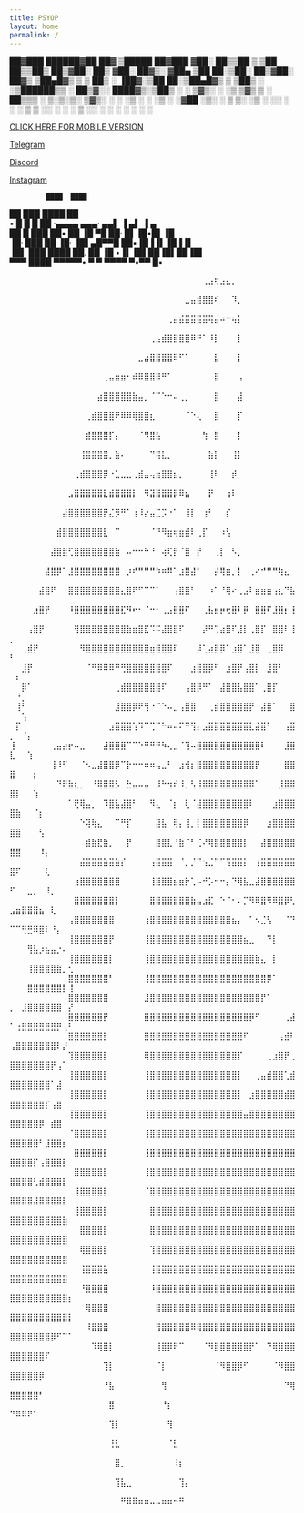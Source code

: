 ```yaml
---
title: PSYOP
layout: home
permalink: /
---
```




 ██▓███    ██████▓██   ██▓ ▒█████   ██▓███
▓██░  ██▒▒██    ▒ ▒██  ██▒▒██▒  ██▒▓██░  ██▒
▓██░ ██▓▒░ ▓██▄    ▒██ ██░▒██░  ██▒▓██░ ██▓▒
▒██▄█▓▒ ▒  ▒   ██▒ ░ ▐██▓░▒██   ██░▒██▄█▓▒ ▒
▒██▒ ░  ░▒██████▒▒ ░ ██▒▓░░ ████▓▒░▒██▒ ░  ░
▒▓▒░ ░  ░▒ ▒▓▒ ▒ ░  ██▒▒▒ ░ ▒░▒░▒░ ▒▓▒░ ░  ░
░▒ ░     ░ ░▒  ░ ░▓██ ░▒░   ░ ▒ ▒░ ░▒ ░
░░       ░  ░  ░  ▒ ▒ ░░  ░ ░ ░ ▒  ░░
               ░  ░ ░         ░ ░
                  ░ ░


[CLICK HERE FOR MOBILE VERSION](https://psyop.dev/jekyll/update/2023/01/19/welcome-to-jekyll.html)



[Telegram](https://t.me/psyop123)
   
[Discord](https://discordapp.com/users/843618272779829248)               
   
[Instagram](https://www.instagram.com/psyoppatch/)


                                                              
                                                              
             ████  ████                                       
  ██       ███  ████  ██                                      
  ▪        █     █   █ ██        ·▄▄▄▄   ▄▄▄· ▄▄▌ ▐ ▄▌ ▐ ▄    
  ██       █          ███        ██▪ ██ ▐█ ▀█ ██· █▌▐█•█▌▐█   
  ▐█·      ███       ██          ▐█· ▐█▌▄█▀▀█ ██▪▐█▐▐▌▐█▐▐▌   
  ▐█▌        ███  ████           ██. ██ ▐█ ▪▐▌▐█▌██▐█▌██▐█▌   
  ▀▀▀          ████              ▀▀▀▀▀•  ▀  ▀  ▀▀▀▀ ▀▪▀▀ █▪   
                                                              
                                                              
                                                              
                                                              



⠀⠀⠀⠀⠀⠀⠀⠀⠀⠀⠀⠀⠀⠀⠀⠀⠀⠀⠀⠀⠀⠀⠀⠀⠀⠀⠀⠀⠀⠀⠀⠀⠀⢀⣠⢖⣠⣄⡀⠀⠀⠀⠀⠀⠀⠀⠀⠀⠀⠀⠀⠀⠀⠀⠀⠀⠀⠀⠀⠀
⠀⠀⠀⠀⠀⠀⠀⠀⠀⠀⠀⠀⠀⠀⠀⠀⠀⠀⠀⠀⠀⠀⠀⠀⠀⠀⠀⠀⠀⠀⣀⣤⣾⣿⣿⠎⠀⠀⠹⡀⠀⠀⠀⠀⠀⠀⠀⠀⠀⠀⠀⠀⠀⠀⠀⠀⠀⠀⠀⠀
⠀⠀⠀⠀⠀⠀⠀⠀⠀⠀⠀⠀⠀⠀⠀⠀⠀⠀⠀⠀⠀⠀⠀⠀⠀⠀⠀⢀⣤⣾⣿⣿⣿⣿⢿⣤⠴⠒⢦⡇⠀⠀⠀⠀⠀⠀⠀⠀⠀⠀⠀⠀⠀⠀⠀⠀⠀⠀⠀⠀
⠀⠀⠀⠀⠀⠀⠀⠀⠀⠀⠀⠀⠀⠀⠀⠀⠀⠀⠀⠀⠀⠀⠀⠀⢀⣠⣾⣿⣿⣿⣿⠿⠛⠁⠸⡇⠀⠀⠀⡇⠀⠀⠀⠀⠀⠀⠀⠀⠀⠀⠀⠀⠀⠀⠀⠀⠀⠀⠀⠀
⠀⠀⠀⠀⠀⠀⠀⠀⠀⠀⠀⠀⠀⠀⠀⠀⠀⠀⠀⠀⠀⠀⣀⣴⣿⣿⣿⣿⠿⠋⠁⠀⠀⠀⠀⣧⠀⠀⠀⡇⠀⠀⠀⠀⠀⠀⠀⠀⠀⠀⠀⠀⠀⠀⠀⠀⠀⠀⠀⠀
⠀⠀⠀⠀⠀⠀⠀⠀⠀⠀⠀⠀⠀⠀⠀⠀⢀⣤⣶⣶⠂⠾⠿⣿⣿⡿⠛⠁⠀⠀⠀⠀⠀⠀⠀⣿⠀⠀⠀⢠⠀⠀⠀⠀⠀⠀⠀⠀⠀⠀⠀⠀⠀⠀⠀⠀⠀⠀⠀⠀
⠀⠀⠀⠀⠀⠀⠀⠀⠀⠀⠀⠀⠀⠀⠀⣴⣿⣿⣿⣿⣿⣷⣤⡀⠈⠉⠑⠒⠤⢀⡀⠀⠀⠀⠀⣿⠀⠀⠀⣼⠀⠀⠀⠀⠀⠀⠀⠀⠀⠀⠀⠀⠀⠀⠀⠀⠀⠀⠀⠀
⠀⠀⠀⠀⠀⠀⠀⠀⠀⠀⠀⠀⠀⢀⣾⣿⣿⣿⠟⠿⠿⢿⣿⣿⣆⠀⠀⠀⠀⠀⠈⠑⢄⠀⠀⣿⠀⠀⠀⡏⠀⠀⠀⠀⠀⠀⠀⠀⠀⠀⠀⠀⠀⠀⠀⠀⠀⠀⠀⠀
⠀⠀⠀⠀⠀⠀⠀⠀⠀⠀⠀⠀⠀⣾⣿⣿⣿⡏⡄⠀⠀⠀⠈⠻⣿⣧⠀⠀⠀⠀⠀⠀⠀⢳⠀⣿⠀⠀⠀⡇⠀⠀⠀⠀⠀⠀⠀⠀⠀⠀⠀⠀⠀⠀⠀⠀⠀⠀⠀⠀
⠀⠀⠀⠀⠀⠀⠀⠀⠀⠀⠀⠀⢸⣿⣿⣿⣿⡀⣷⠄⠀⠀⠀⠀⠙⢿⣇⡀⠀⠀⠀⠀⠀⠀⣷⡇⠀⠀⢸⡇⠀⠀⠀⠀⠀⠀⠀⠀⠀⠀⠀⠀⠀⠀⠀⠀⠀⠀⠀⠀
⠀⠀⠀⠀⠀⠀⠀⠀⠀⠀⠀⢀⣾⣿⣿⣿⡿⠐⣁⣀⣀⢀⣾⣤⢤⣶⣿⣿⣦⡀⠀⠀⠀⠀⢸⠇⠀⠀⡾⠀⠀⠀⠀⠀⠀⠀⠀⠀⠀⠀⠀⠀⠀⠀⠀⠀⠀⠀⠀⠀
⠀⠀⠀⠀⠀⠀⠀⠀⠀⠀⣠⣿⣿⣿⣿⣿⣇⣾⣿⣿⣿⡇⠀⠻⣽⣿⣿⣿⡿⠿⣦⠀⠀⠀⡟⠀⠀⢰⠇⠀⠀⠀⠀⠀⠀⠀⠀⠀⠀⠀⠀⠀⠀⠀⠀⠀⠀⠀⠀⠀
⠀⠀⠀⠀⠀⠀⠀⠀⠀⣼⣿⣿⣿⣿⣿⣿⡟⣌⡻⠛⠁⢰⠸⡔⣤⣉⡩⠐⠁⠀⢸⡇⠀⢰⠃⠀⠀⡎⠀⠀⠀⠀⠀⠀⠀⠀⠀⠀⠀⠀⠀⠀⠀⠀⠀⠀⠀⠀⠀⠀
⠀⠀⠀⠀⠀⠀⠀⠀⣾⣿⣿⣿⣿⣿⣿⣿⣇⠀⠉⠀⠀⠀⠀⠀⠈⠙⠻⣶⢶⣶⣾⠇⢀⡏⠀⠀⠰⢣⠀⠀⠀⠀⠀⠀⠀⠀⠀⠀⠀⠀⠀⠀⠀⠀⠀⠀⠀⠀⠀⠀
⠀⠀⠀⠀⠀⠀⠀⣼⣿⣿⢋⣿⣿⣿⣿⣿⣿⣿⣷⠀⠤⠒⠒⠓⠘⠀⢴⢏⡟⠈⣿⠀⡞⠀⠀⢀⡇⠀⠣⡀⠀⠀⠀⠀⠀⠀⠀⠀⠀⠀⠀⠀⠀⠀⠀⠀⠀⠀⠀⠀
⠀⠀⠀⠀⠀⠀⣼⣿⡿⠁⣸⣿⣿⣿⣿⣿⣿⣿⣿⠀⡰⠞⠛⠛⠛⠳⠶⠿⠁⣰⣿⣼⠃⠀⠀⡼⢿⣶⡀⡇⠀⢀⠔⠚⠛⠛⢷⣄⠀⠀⠀⠀⠀⠀⠀⠀⠀⠀⠀⠀
⠀⠀⠀⠀⠀⣼⣿⠟⠀⠀⣿⣿⣿⣿⣿⣿⣿⣿⣿⣄⣿⠟⠋⠉⠉⠁⠀⠀⢠⣿⣿⠃⠀⠀⠰⠁⠘⢿⠔⢀⣠⠇⣶⣶⣶⢠⣆⠙⣧⠀⠀⠀⠀⠀⠀⠀⠀⠀⠀⠀
⠀⠀⠀⠀⣰⣿⡟⠀⠀⠀⠸⣿⣿⣿⣿⣿⣿⣿⣿⣏⠻⠖⠂⠈⠒⠂⢀⣠⣿⣿⠏⠀⠀⢀⣧⣶⡶⢖⣿⠇⡿⠀⣿⣿⠏⣸⣿⡆⢸⠀⠀⠀⠀⠀⠀⠀⠀⠀⠀⠀
⠀⠀⠀⢠⣿⡟⠀⠀⠀⠀⠀⢻⣿⣿⣿⣿⣿⣿⣿⣿⣷⣶⣿⣏⠩⠭⣼⣿⣿⠏⠀⠀⠀⡼⠛⢉⣴⣿⠏⣸⡇⢀⣿⡏⠀⣿⣿⠇⢸⡀⠀⠀⠀⠀⠀⠀⠀⠀⠀⠀
⠀⠀⢀⣾⡟⠀⠀⠀⠀⠀⠀⠀⠻⣿⣿⣿⣿⣿⣿⣿⣿⣿⣿⣿⣶⣿⣿⣿⠏⠀⠀⠀⡼⢁⣴⣿⡿⠁⣰⣿⠁⣸⣿⠀⢀⣿⡿⠀⠀⠃⠀⠀⠀⠀⠀⠀⠀⠀⠀⠀
⠀⠀⣸⡟⠀⠀⠀⠀⠀⠀⠀⠀⠀⠈⠛⠿⠿⠿⠛⢛⣿⣿⣿⣿⣿⣿⣿⠏⠀⠀⠀⣰⣿⣿⡿⠋⠀⣰⣿⡟⢠⣿⡇⠀⣸⣿⠃⠀⠀⠀⠆⠀⠀⠀⠀⠀⠀⠀⠀⠀
⠀⠀⡿⠁⠀⠀⠀⠀⠀⠀⠀⠀⠀⠀⠀⠀⠀⠀⢀⣾⣿⣿⣿⣿⣿⣿⠏⠀⠀⠀⢠⣿⡿⠛⠁⠀⣼⣿⣿⣧⣿⣿⠁⢀⣿⡏⠀⠀⠀⠀⠘⡀⠀⠀⠀⠀⠀⠀⠀⠀
⠀⢸⠃⠀⠀⠀⠀⠀⠀⠀⠀⠀⠀⠀⠀⠀⠀⠀⣸⣿⣿⡿⠟⢻⠐⠉⠑⠤⣀⢠⣿⣿⠀⠀⢀⣾⣿⣿⣿⣿⣿⡟⠀⣼⣿⠁⠀⠀⣿⠀⠀⢡⠀⠀⠀⠀⠀⠀⠀⠀
⠀⡏⠀⠀⠀⠀⠀⠀⠀⠀⠀⠀⠀⠀⠀⠀⠀⣰⣿⣿⣿⢱⠹⠉⢉⠉⠓⠶⠤⠍⠛⢻⡄⣠⣿⣿⣿⣿⣿⣿⣿⣇⣼⣿⠃⠀⠀⢠⣿⡀⠀⠈⡄⠀⠀⠀⠀⠀⠀⠀
⢸⠀⠀⠀⠀⠀⠀⢀⣤⣴⡖⠤⣀⠀⠀⠀⣼⣿⣿⣿⠉⠉⠑⠛⠛⠛⠳⢄⣀⠈⢹⠤⣿⣿⣿⣿⣿⣿⣿⣿⣿⣿⣿⠇⠀⠀⠀⣸⣿⣇⠀⠀⢱⠀⠀⠀⠀⠀⠀⠀
⠀⠀⠀⠀⠀⠀⠀⢸⠸⠋⠀⠀⠈⠢⣀⣼⣿⣿⡿⠉⡗⠒⠒⠶⠶⢤⣀⠃⠀⣰⢺⡆⣿⣿⣿⣿⣿⣿⣿⣿⣿⣿⡟⠀⠀⠀⠀⣿⣿⣿⠀⠀⠀⡆⠀⠀⠀⠀⠀⠀
⠀⠀⠀⠀⠀⠀⠀⠀⠙⢟⣷⣆⡀⠀⠘⢿⣿⣿⡣⠀⣓⣤⠤⣤⠀⡸⠓⢲⠞⠸⡀⢣⢸⣿⣿⣿⣿⣿⣿⣿⣿⡿⠁⠀⠀⠀⣸⣿⣿⣿⡇⠀⠀⢱⠀⠀⠀⠀⠀⠀
⠀⠀⠀⠀⠀⠀⠀⠀⠀⠀⠁⢟⢿⣤⡀⠀⠹⣿⣧⣼⣿⠃⠀⠀⠻⣄⠀⠈⡆⠀⢇⠈⣼⣿⣿⣿⣿⣿⣿⣿⣿⠇⠀⠀⠀⣰⣿⣿⣿⣿⣷⠀⠀⠈⡆⠀⠀⠀⠀⠀
⠀⠀⠀⠀⠀⠀⠀⠀⠀⠀⠀⠀⠑⢽⢷⣄⠀⠀⠉⠛⡏⠀⠀⠀⠀⣽⣧⠀⢿⡄⢸⡀⡇⣿⣿⣿⣿⣿⣿⣿⡿⠀⠀⠀⣰⣿⣿⣿⣿⣿⣿⠀⠀⠀⢣⠀⠀⠀⠀⠀
⠀⠀⠀⠀⠀⠀⠀⠀⠀⠀⠀⠀⠀⣾⣷⣟⣷⡀⠀⠀⡟⠀⠀⠀⠀⣿⣿⣇⠘⣷⠈⠃⢈⠜⢿⣿⣿⣿⣿⣿⡇⠀⠀⣼⣿⣿⣿⣿⣿⣿⣿⠀⠀⠀⠸⡄⠀⠀⠀⠀
⠀⠀⠀⠀⠀⠀⠀⠀⠀⠀⠀⠀⣼⣿⣿⣿⣷⣽⣷⡞⠀⠀⠀⠀⢠⣿⣿⣿⠀⠘⡀⡘⠙⢢⣈⠛⠋⢻⣿⣿⡇⠀⢰⣿⣿⣿⣿⣿⣿⣿⠏⠀⠀⠀⠀⢇⠀⠀⠀⠀
⠀⠀⠀⠀⠀⠀⠀⠀⠀⠀⠀⢰⣿⣿⣿⣿⣿⣿⣿⠀⠀⠀⠀⠀⢸⣿⣿⣿⣦⣶⡗⢁⠤⠚⡡⠒⠒⡄⠙⢿⣧⣀⣼⣿⣿⣿⣿⣿⣿⠋⠀⠀⣀⡀⠀⠸⡀⠀⠀⠀
⠀⠀⠀⠀⠀⠀⠀⠀⠀⠀⠀⣿⣿⣿⣿⣿⣿⣿⡇⠀⠀⠀⠀⠀⣿⣿⣿⣿⣿⣿⣿⣷⣤⣰⣏⠀⠑⠈⠂⠄⡉⠻⠿⣿⠻⠿⣿⡿⢃⣠⣶⣿⣿⣿⣦⠀⢇⠀⠀⠀
⠀⠀⠀⠀⠀⠀⠀⠀⠀⠀⢠⣿⣿⣿⣿⣿⣿⣿⠀⠀⠀⠀⠀⢰⣿⣿⣿⣿⣿⣿⣿⣿⣿⣿⣿⣿⣿⣿⣦⡄⠀⠁⠢⣈⢣⠀⠀⠈⠙⠉⠉⢛⣛⠿⣿⠇⠘⡄⠀⠀
⠀⠀⠀⠀⠀⠀⠀⠀⠀⠀⢸⣿⣿⣿⣿⣿⣿⡟⠀⠀⠀⠀⠀⢸⣿⣿⣿⣿⣿⣿⣿⣿⣿⣿⣿⣿⣿⣿⣿⣿⣦⣀⠀⠀⠙⡇⠀⠀⠀⠀⠀⠀⢻⣧⡰⣦⣤⡐⠄⠀
⠀⠀⠀⠀⠀⠀⠀⠀⠀⠀⢸⣿⣿⣿⣿⣿⣿⡇⠀⠀⠀⠀⠀⢸⣿⣿⣿⣿⣿⣿⣿⣿⣿⣿⣿⣿⣿⣿⣿⣿⣿⣿⣷⣄⠀⡇⠀⠀⠀⠀⠀⠀⢸⣿⣿⣿⣿⣷⡀⢂
⠀⠀⠀⠀⠀⠀⠀⠀⠀⠀⣿⣿⣿⣿⣿⣿⣿⠃⠀⠀⠀⠀⠀⢸⣿⣿⣿⣿⣿⣿⣿⣿⣿⣿⣿⣿⣿⣿⣿⣿⣿⣿⣿⣿⡿⠁⠀⠀⠀⠀⠀⠀⣿⣿⣿⣿⣿⣿⡇⢸
⠀⠀⠀⠀⠀⠀⠀⠀⠀⠀⣿⣿⣿⣿⣿⣿⣿⠀⠀⠀⠀⠀⠀⣸⣿⣿⣿⣿⣿⣿⣿⣿⣿⣿⣿⣿⣿⣿⣿⣿⣿⣿⣿⡟⠁⠀⠀⠀⠀⡀⠀⣸⣿⣿⣿⣿⣿⣿⠀⡜
⠀⠀⠀⠀⠀⠀⠀⠀⠀⠀⣿⣿⣿⣿⣿⣿⡟⠀⠀⠀⠀⠀⠀⣿⣿⣿⣿⣿⣿⣿⣿⣿⣿⣿⣿⣿⣿⣿⣿⣿⣿⡿⠋⠀⠀⠀⠀⢀⣼⠁⢰⣿⣿⣿⣿⣿⣿⡟⢠⠃
⠀⠀⠀⠀⠀⠀⠀⠀⠀⠀⣿⣿⣿⣿⣿⣿⡇⠀⠀⠀⠀⠀⠀⣿⣿⣿⣿⣿⣿⣿⣿⣿⣿⣿⣿⣿⣿⣿⣿⣿⠏⠀⠀⠀⠀⠀⢠⣾⠇⢠⣿⣿⣿⣿⣿⣿⣿⠇⡜⠀
⠀⠀⠀⠀⠀⠀⠀⠀⠀⠀⢹⣿⣿⣿⣿⣿⡇⠀⠀⠀⠀⠀⠀⢿⣿⣿⣿⣿⣿⣿⣿⣿⣿⣿⣿⣿⣿⣿⣿⡏⠀⠀⠀⠀⢀⣰⣿⡟⢀⣿⣿⣿⣿⣿⣿⣿⡟⢠⠁⠀
⠀⠀⠀⠀⠀⠀⠀⠀⠀⠀⢸⣿⣿⣿⣿⣿⡇⠀⠀⠀⠀⠀⠀⢸⣿⣿⣿⣿⣿⣿⣿⣿⣿⣿⣿⣿⣿⣿⣿⡇⠀⠀⢀⣤⣾⣿⣿⢁⣾⣿⣿⣿⣿⣿⣿⣿⠁⣼⠀⠀
⠀⠀⠀⠀⠀⠀⠀⠀⠀⠀⢸⣿⣿⣿⣿⣿⡇⠀⠀⠀⠀⠀⠀⢸⣿⣿⣿⣿⣿⣿⣿⣿⣿⣿⣿⣿⣿⣿⣿⡇⠀⣰⣿⣿⣿⣿⣿⣾⣿⣿⣿⣿⣿⣿⣿⡏⢠⣿⠀⠀
⠀⠀⠀⠀⠀⠀⠀⠀⠀⠀⢸⣿⣿⣿⣿⣿⡇⠀⠀⠀⠀⠀⠀⢸⣿⣿⣿⣿⣿⣿⣿⣿⣿⣿⣿⣿⣿⣿⣿⣿⣤⣿⣿⣿⣿⣿⣿⣿⣿⣿⣿⣿⣿⣿⡿⠀⣾⣿⠀⠀
⠀⠀⠀⠀⠀⠀⠀⠀⠀⠀⠈⣿⣿⣿⣿⣿⡇⠀⠀⠀⠀⠀⠀⢸⣿⣿⣿⣿⣿⣿⣿⣿⣿⣿⣿⣿⣿⣿⣿⣿⣿⣿⣿⣿⣿⣿⣿⣿⣿⣿⣿⣿⣿⣿⠃⣸⣿⣿⡆⠀
⠀⠀⠀⠀⠀⠀⠀⠀⠀⠀⠀⣿⣿⣿⣿⣿⡇⠀⠀⠀⠀⠀⠀⢸⣿⣿⣿⣿⣿⣿⣿⣿⣿⣿⣿⣿⣿⣿⣿⣿⣿⣿⣿⣿⣿⣿⣿⣿⣿⣿⣿⣿⣿⡏⢠⣿⣿⣿⡇⠀
⠀⠀⠀⠀⠀⠀⠀⠀⠀⠀⠀⣿⣿⣿⣿⣿⡇⠀⠀⠀⠀⠀⠀⢸⣿⣿⣿⣿⣿⣿⣿⣿⣿⣿⣿⣿⣿⣿⣿⣿⣿⣿⣿⣿⣿⣿⣿⣿⣿⣿⣿⣿⣿⢃⣾⣿⣿⣿⡇⠀
⠀⠀⠀⠀⠀⠀⠀⠀⠀⠀⠀⢸⣿⣿⣿⣿⡇⠀⠀⠀⠀⠀⠀⠈⣿⣿⣿⣿⣿⣿⣿⣿⣿⣿⣿⣿⣿⣿⣿⣿⣿⣿⣿⣿⣿⣿⣿⣿⣿⣿⣿⣿⣿⣼⣿⣿⣿⣿⡇⠀
⠀⠀⠀⠀⠀⠀⠀⠀⠀⠀⠀⢸⣿⣿⣿⣿⡇⠀⠀⠀⠀⠀⠀⠀⣿⣿⣿⣿⣿⣿⣿⣿⣿⣿⣿⣿⣿⣿⣿⣿⣿⣿⣿⣿⣿⣿⣿⣿⣿⣿⣿⣿⣿⣿⣿⣿⣿⣿⣷⠀
⠀⠀⠀⠀⠀⠀⠀⠀⠀⠀⠀⠀⣿⣿⣿⣿⡇⠀⠀⠀⠀⠀⠀⠀⣿⣿⣿⣿⣿⣿⣿⣿⣿⣿⣿⣿⣿⣿⣿⣿⣿⣿⣿⣿⣿⣿⣿⣿⣿⣿⣿⣿⣿⣿⣿⣿⣿⣿⣿⠀
⠀⠀⠀⠀⠀⠀⠀⠀⠀⠀⠀⠀⢿⣿⣿⣿⡇⠀⠀⠀⠀⠀⠀⠀⢹⣿⣿⣿⣿⣿⣿⣿⣿⣿⣿⣿⣿⣿⣿⣿⣿⣿⣿⣿⣿⣿⣿⣿⣿⣿⣿⣿⣿⣿⣿⣿⣿⣿⣿⠀
⠀⠀⠀⠀⠀⠀⠀⠀⠀⠀⠀⠀⢸⣿⣿⣿⣧⠀⠀⠀⠀⠀⠀⠀⢸⣿⣿⣿⣿⣿⣿⣿⣿⣿⣿⣿⣿⣿⣿⣿⣿⣿⣿⣿⣿⣿⣿⣿⣿⣿⣿⣿⣿⣿⣿⣿⣿⣿⣿⠀
⠀⠀⠀⠀⠀⠀⠀⠀⠀⠀⠀⠀⠘⣿⣿⣿⣿⠀⠀⠀⠀⠀⠀⠀⠸⣿⣿⣿⣿⣿⣿⣿⣿⣿⣿⣿⣿⣿⣿⣿⣿⣿⣿⣿⣿⣿⣿⣿⣿⣿⣿⣿⣿⣿⣿⣿⣿⣿⣿⡆
⠀⠀⠀⠀⠀⠀⠀⠀⠀⠀⠀⠀⠀⢿⣿⣿⣿⠀⠀⠀⠀⠀⠀⠀⠀⣿⣿⣿⣿⣿⣿⣿⣿⣿⣿⣿⣿⣿⣿⣿⣿⣿⣿⣿⣿⣿⣿⣿⣿⣿⣿⣿⣿⣿⣿⣿⣿⣿⣿⡇
⠀⠀⠀⠀⠀⠀⠀⠀⠀⠀⠀⠀⠀⠸⣿⣿⣿⠀⠀⠀⠀⠀⠀⠀⠀⢻⣿⣿⣿⣿⣿⠿⢿⣿⣿⣿⣿⣿⣿⣿⣿⣿⣿⣿⣿⣿⣿⣿⣿⣿⣿⣿⣿⣿⣿⣿⡿⠋⠉⠁
⠀⠀⠀⠀⠀⠀⠀⠀⠀⠀⠀⠀⠀⠀⠹⢿⣿⡇⠀⠀⠀⠀⠀⠀⠀⢸⣿⡿⠟⠉⠀⠀⠀⠈⠻⣿⣿⣿⣿⣿⣿⡟⠁⠀⠙⢿⣿⣿⣿⣿⣿⣿⣿⣿⣿⠏⠀⠀⠀⠀
⠀⠀⠀⠀⠀⠀⠀⠀⠀⠀⠀⠀⠀⠀⠀⠀⢹⡇⠀⠀⠀⠀⠀⠀⠀⠈⡇⠀⠀⠀⠀⠀⠀⠀⠀⠈⠻⣿⣿⡿⠋⠀⠀⠀⠀⠈⠻⣿⣿⣿⣿⣿⣿⣿⡿⠀⠀⠀⠀⠀
⠀⠀⠀⠀⠀⠀⠀⠀⠀⠀⠀⠀⠀⠀⠀⠀⠘⣧⠀⠀⠀⠀⠀⠀⠀⠀⢻⠀⠀⠀⠀⠀⠀⠀⠀⠀⠀⠀⠀⠀⠀⠀⠀⠀⠀⠀⠀⠙⢿⣿⣿⣿⣿⣿⠃⠀⠀⠀⠀⠀
⠀⠀⠀⠀⠀⠀⠀⠀⠀⠀⠀⠀⠀⠀⠀⠀⠀⣿⠀⠀⠀⠀⠀⠀⠀⠀⠘⡆⠀⠀⠀⠀⠀⠀⠀⠀⠀⠀⠀⠀⠀⠀⠀⠀⠀⠀⠀⠀⠀⠙⠿⠿⠟⠁⠀⠀⠀⠀⠀⠀
⠀⠀⠀⠀⠀⠀⠀⠀⠀⠀⠀⠀⠀⠀⠀⠀⠀⢹⡇⠀⠀⠀⠀⠀⠀⠀⠀⢻⠀⠀⠀⠀⠀⠀⠀⠀⠀⠀⠀⠀⠀⠀⠀⠀⠀⠀⠀⠀⠀⠀⠀⠀⠀⠀⠀⠀⠀⠀⠀⠀
⠀⠀⠀⠀⠀⠀⠀⠀⠀⠀⠀⠀⠀⠀⠀⠀⠀⢸⣇⠀⠀⠀⠀⠀⠀⠀⠀⠈⣇⠀⠀⠀⠀⠀⠀⠀⠀⠀⠀⠀⠀⠀⠀⠀⠀⠀⠀⠀⠀⠀⠀⠀⠀⠀⠀⠀⠀⠀⠀⠀
⠀⠀⠀⠀⠀⠀⠀⠀⠀⠀⠀⠀⠀⠀⠀⠀⠀⠀⣿⡀⠀⠀⠀⠀⠀⠀⠀⠀⠸⡆⠀⠀⠀⠀⠀⠀⠀⠀⠀⠀⠀⠀⠀⠀⠀⠀⠀⠀⠀⠀⠀⠀⠀⠀⠀⠀⠀⠀⠀⠀
⠀⠀⠀⠀⠀⠀⠀⠀⠀⠀⠀⠀⠀⠀⠀⠀⠀⠀⢹⣧⣀⠀⠀⠀⠀⠀⠀⠀⠀⢹⡄⠀⠀⠀⠀⠀⠀⠀⠀⠀⠀⠀⠀⠀⠀⠀⠀⠀⠀⠀⠀⠀⠀⠀⠀⠀⠀⠀⠀⠀
⠀⠀⠀⠀⠀⠀⠀⠀⠀⠀⠀⠀⠀⠀⠀⠀⠀⠀⠀⠛⠿⠿⠶⠶⠤⠤⠶⠶⠒⠛⠀⠀⠀⠀⠀⠀⠀⠀⠀⠀⠀⠀⠀⠀⠀⠀⠀⠀⠀⠀⠀⠀⠀⠀⠀⠀⠀⠀⠀⠀
